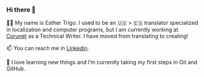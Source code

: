 ### Hi there 👋

:woman_office_worker: My name is Esther Trigo. I used to be an :us: > :es: translator specialized in localization and computer programs, but I am currently working at [Corunet](https://coru.net/) as a Technical Writer. I have moved from translating to creating!

📫 You can reach me in [Linkedin](https://www.linkedin.com/in/esthertrigo/).

🌱 I love learning new things and I’m currently taking my first steps in Git and GitHub.

